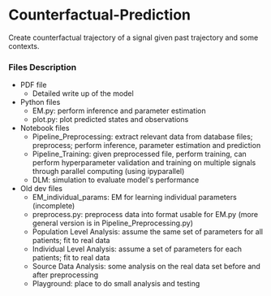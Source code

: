 # Counterfactual-Prediction

Create counterfactual trajectory of a signal given past trajectory and some contexts.

### Files Description
* PDF file
    * Detailed write up of the model
* Python files
    * EM.py: perform inference and parameter estimation
    * plot.py: plot predicted states and observations
* Notebook files
    * Pipeline_Preprocessing: extract relevant data from database files; preprocess; perform inference, parameter estimation and prediction
    * Pipeline_Training: given preprocessed file, perform training, can perform hyperparameter validation and training on multiple signals through parallel computing (using ipyparallel)
    * DLM: simulation to evaluate model's performance
 * Old dev files
    * EM_individual_params: EM for learning individual parameters (incomplete)
    * preprocess.py: preprocess data into format usable for EM.py (more general version is in Pipeline_Preprocessing.py)
     * Population Level Analysis: assume the same set of parameters for all patients; fit to real data
    * Individual Level Analysis: assume a set of parameters for each patients; fit to real data
    * Source Data Analysis: some analysis on the real data set before and after preprocessing
    * Playground: place to do small analysis and testing
